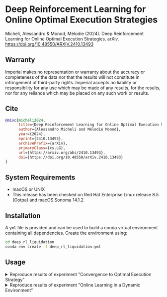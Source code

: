 # Deep Reinforcement Learning for Online Optimal Execution Strategies

Micheli, Alessandro & Monod, Mélodie (2024). Deep Reinforcement Learning for Online Optimal Execution Strategies. arXiv. https://doi.org/10.48550/ARXIV.2410.13493

## Warranty
Imperial makes no representation or warranty about the accuracy or completeness of the data nor that the results will not constitute in infringement of third-party rights. Imperial accepts no liability or responsibility for any use which may be made of any results, for the results, nor for any reliance which may be placed on any such work or results.

## Cite

```bibtex
@misc{micheli2024,
      title={Deep Reinforcement Learning for Online Optimal Execution Strategies}, 
      author={Alessandro Micheli and Mélodie Monod},
      year={2024},
      eprint={2410.13493},
      archivePrefix={arXiv},
      primaryClass={cs.LG},
      url={https://arxiv.org/abs/2410.13493},
      doi={https://doi.org/10.48550/arXiv.2410.13493}
}
```

## System Requirements
* macOS or UNIX
* This release has been checked on Red Hat Enterprise Linux release 8.5 (Ootpa) and macOS Sonoma 14.1.2

## Installation
A `yml` file is provided and can be used to build a conda virtual environment containing all dependencies. Create the environment using:
```bash
cd deep_rl_liquidation
conda env create -f deep_rl_liquidation.yml
```

## Usage 

</details>

<details>
<summary> Reproduce results of experiment "Convergence to Optimal Execution Strategy" </summary>

### 1. Setup
First, specify the following directories at the top of the `submit_jobs_experiment_1.sh` file:

* Repository Directory (`INDIR`): The directory where the repository is located.
* Output Directory (`OUTDIR`): The directory where the results will be stored.

```bash
INDIR="/Users/melodiemonod/git/deep_rl_liquidation"
OUTDIR="/Users/melodiemonod/projects/2024/deep_rl_liquidation"
```

Second, open a terminal and navigate to the repository directory, then execute the `submit_jobs_experiment_1.sh` script:

```bash
cd deep_rl_liquidation
bash submit_jobs_experiment_1.sh
```

### 2. Running Experiments
The script will generate folders in the output directory, each containing a bash script for an experiment.

Go to the output directory, locate the experiment folder and navigate into it. Run the experiment by executing the bash script within that folder. For example:
```bash
cd $OUTDIR
cd experiment_1-exponential_decay_kernel
bash experiment_1-exponential_decay_kernel.sh
```

Repeat these steps for each experiment folder created in `$OUTDIR`.

### 3. Plot results

Open the Jupyter notebook `plots/plot_experiment_1.ipynb`, update the results path to match your output directory, and execute each code block sequentially.

Open the Jupyter notebook `plots/plot_auxiliary_qfunction_experiment.ipynb`, update the results path to match your output directory, and execute each code block sequentially.


</details>

<details>
<summary> Reproduce results of experiment "Online Learning in a Dynamic Environment" </summary>

To reproduce these results, you must have first run the "Convergence to Optimal Execution Strategy" experiment for the exponential decay kernel (previous section) as the algorithm leverages pre-trained weights and memory.

### 1. Setup
First, specify the following directories at the top of the `submit_jobs_experiment_2.sh` file:

* Repository Directory (`INDIR`): The directory where the repository is located.
* Output Directory (`OUTDIR`): The directory where the results will be stored.

```bash
INDIR="/Users/melodiemonod/git/deep_rl_liquidation"
OUTDIR="/Users/melodiemonod/projects/2024/deep_rl_liquidation"
```

Second, open a terminal and navigate to the repository directory, then execute the `submit_jobs_experiment_2.sh` script:

```bash
cd deep_rl_liquidation
bash submit_jobs_experiment_2.sh
```

### 2. Running Experiments
The script will generate folders in the output directory, each containing a bash script for an experiment.

Go to the output directory, locate the experiment folder and navigate into it. Run the experiment by executing the bash script within that folder. For example:
```bash
cd $OUTDIR
cd experiment_2-exponential_decay_kernel_decrease
bash experiment_2-exponential_decay_kernel_decrease.sh
```

Repeat these steps for each experiment folder created in `$OUTDIR`.

### 3. Plot results

Open the Jupyter notebook `plots/plot_experiment_2.ipynb`, update the results path to match your output directory, and execute each code block sequentially.




